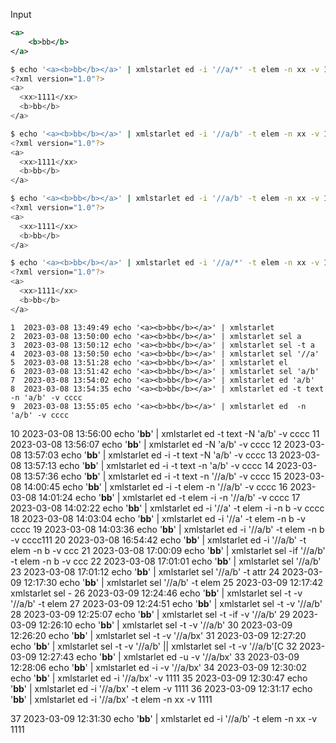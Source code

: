 Input
```xml
<a>
    <b>bb</b>
</a>
```
```bash
$ echo '<a><b>bb</b></a>' | xmlstarlet ed -i '//a/*' -t elem -n xx -v 1111
<?xml version="1.0"?>
<a>
  <xx>1111</xx>
  <b>bb</b>
</a>
```
```bash
$ echo '<a><b>bb</b></a>' | xmlstarlet ed -i '//a/b' -t elem -n xx -v 1111
<?xml version="1.0"?>
<a>
  <xx>1111</xx>
  <b>bb</b>
</a>

```
```bash
$ echo '<a><b>bb</b></a>' | xmlstarlet ed -i '//a/b' -t elem -n xx -v 1111
<?xml version="1.0"?>
<a>
  <xx>1111</xx>
  <b>bb</b>
</a>
```
```bash
$ echo '<a><b>bb</b></a>' | xmlstarlet ed -i '//a/*' -t elem -n xx -v 1111
<?xml version="1.0"?>
<a>
  <xx>1111</xx>
  <b>bb</b>
</a>
```

    1  2023-03-08 13:49:49 echo '<a><b>bb</b></a>' | xmlstarlet 
    2  2023-03-08 13:50:00 echo '<a><b>bb</b></a>' | xmlstarlet sel a
    3  2023-03-08 13:50:12 echo '<a><b>bb</b></a>' | xmlstarlet sel -t a
    4  2023-03-08 13:50:50 echo '<a><b>bb</b></a>' | xmlstarlet sel '//a'
    5  2023-03-08 13:51:28 echo '<a><b>bb</b></a>' | xmlstarlet el
    6  2023-03-08 13:51:42 echo '<a><b>bb</b></a>' | xmlstarlet sel 'a/b'
    7  2023-03-08 13:54:02 echo '<a><b>bb</b></a>' | xmlstarlet ed 'a/b'
    8  2023-03-08 13:54:35 echo '<a><b>bb</b></a>' | xmlstarlet ed -t text -n 'a/b' -v cccc
    9  2023-03-08 13:55:05 echo '<a><b>bb</b></a>' | xmlstarlet ed  -n 'a/b' -v cccc
   10  2023-03-08 13:56:00 echo '<a><b>bb</b></a>' | xmlstarlet ed -t text -N 'a/b' -v cccc
   11  2023-03-08 13:56:07 echo '<a><b>bb</b></a>' | xmlstarlet ed -N 'a/b' -v cccc
   12  2023-03-08 13:57:03 echo '<a><b>bb</b></a>' | xmlstarlet ed -i -t text -N 'a/b' -v cccc
   13  2023-03-08 13:57:13 echo '<a><b>bb</b></a>' | xmlstarlet ed -i -t text -n 'a/b' -v cccc
   14  2023-03-08 13:57:36 echo '<a><b>bb</b></a>' | xmlstarlet ed -i -t text -n '//a/b' -v cccc
   15  2023-03-08 14:00:45 echo '<a><b>bb</b></a>' | xmlstarlet ed -i -t elem -n '//a/b' -v cccc
   16  2023-03-08 14:01:24 echo '<a><b>bb</b></a>' | xmlstarlet ed -t elem -i -n '//a/b' -v cccc
   17  2023-03-08 14:02:22 echo '<a><b>bb</b></a>' | xmlstarlet ed -i '//a' -t elem -i -n b -v cccc
   18  2023-03-08 14:03:04 echo '<a><b>bb</b></a>' | xmlstarlet ed -i '//a' -t elem -n b -v cccc
   19  2023-03-08 14:03:36 echo '<a><b>bb</b></a>' | xmlstarlet ed -i '//a/b' -t elem -n b -v cccc111
   20  2023-03-08 16:54:42 echo '<a><b>bb</b></a>' | xmlstarlet ed -i '//a/b' -t elem -n b -v ccc
   21  2023-03-08 17:00:09 echo '<a><b>bb</b></a>' | xmlstarlet sel -if '//a/b' -t elem -n b -v ccc
   22  2023-03-08 17:01:01 echo '<a><b>bb</b></a>' | xmlstarlet sel '//a/b'
   23  2023-03-08 17:01:12 echo '<a><b>bb</b></a>' | xmlstarlet sel '//a/b' -t attr
   24  2023-03-09 12:17:30 echo '<a><b>bb</b></a>' | xmlstarlet sel '//a/b' -t elem
   25  2023-03-09 12:17:42 xmlstarlet sel -
   26  2023-03-09 12:24:46 echo '<a><b>bb</b></a>' | xmlstarlet sel -t -v '//a/b' -t elem
   27  2023-03-09 12:24:51 echo '<a><b>bb</b></a>' | xmlstarlet sel -t -v '//a/b' 
   28  2023-03-09 12:25:07 echo '<a><b>bb</b></a>' | xmlstarlet sel -t -if -v '//a/b' 
   29  2023-03-09 12:26:10 echo '<a><b>bb</b></a>' | xmlstarlet sel -t -v '//a/b' 
   30  2023-03-09 12:26:20 echo '<a><b>bb</b></a>' | xmlstarlet sel -t -v '//a/bx' 
   31  2023-03-09 12:27:20 echo '<a><b>bb</b></a>' | xmlstarlet sel -t -v '//a/b' || xmlstarlet sel -t -v '//a/b'[C 
   32  2023-03-09 12:27:43 echo '<a><b>bb</b></a>' | xmlstarlet ed -u -v '//a/bx' 
   33  2023-03-09 12:28:06 echo '<a><b>bb</b></a>' | xmlstarlet ed -i -v '//a/bx' 
   34  2023-03-09 12:30:02 echo '<a><b>bb</b></a>' | xmlstarlet ed -i '//a/bx' -v 1111 
   35  2023-03-09 12:30:47 echo '<a><b>bb</b></a>' | xmlstarlet ed -i '//a/bx' -t elem -v 1111 
   36  2023-03-09 12:31:17 echo '<a><b>bb</b></a>' | xmlstarlet ed -i '//a/bx' -t elem -n xx -v 1111 
   
   37  2023-03-09 12:31:30 echo '<a><b>bb</b></a>' | xmlstarlet ed -i '//a/b' -t elem -n xx -v 1111 
